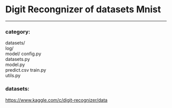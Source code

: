 # Digit Recongnizer of datasets Mnist
---  
### category:
datasets/  
log/  
model/
config.py  
datasets.py  
model.py  
predict.csv
train.py  
utils.py    

### datasets:
https://www.kaggle.com/c/digit-recognizer/data